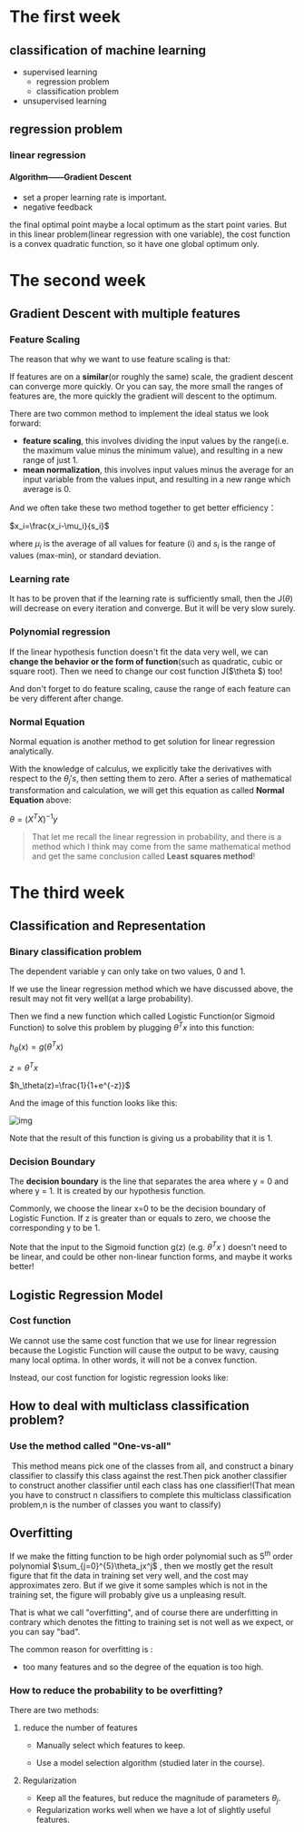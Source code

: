 # The first week

## classification of machine learning

- supervised learning
  - regression problem
  - classification problem
- unsupervised learning



## regression problem

### linear regression

#### Algorithm——Gradient Descent

- set a proper learning rate is important.
- negative feedback

the final optimal point maybe a local optimum as the start point varies. But in this linear problem(linear regression with one variable), the cost function is a convex quadratic function, so it have one global optimum only.



# The second week

## Gradient Descent with multiple features

### Feature Scaling

The reason that why we want to use feature scaling is that:

If features are on a **similar**(or roughly the same) scale, the gradient descent can converge more quickly. Or you can say, the more small the ranges of features are, the more quickly the gradient will descent to the optimum.

There are two common method to implement the ideal status we look forward:

- **feature scaling**, this involves dividing the input values by the range(i.e. the maximum value minus the minimum value), and resulting in a new range of just 1.
- **mean normalization**, this involves input values minus the average for an input variable from the values input, and resulting in a new range which average is 0.

And we often take these two method together to get better efficiency：

$x_i=\frac{x_i-\mu_i}{s_i}$

where  $\mu_i$ is the average of all values for feature (i) and $s_i$ is the range of values (max-min), or standard deviation.



### Learning rate

It has to be proven that if the learning rate is sufficiently small, then the J($\theta$) will decrease on every iteration and converge. But it will be very slow surely.



### Polynomial regression

If the linear hypothesis function doesn't fit the data very well, we can **change the behavior or the form of function**(such as quadratic, cubic or square root). Then we need to change our cost function J($\theta $) too!

And don't forget to do feature scaling, cause the range of each feature can be very different after change.



### Normal Equation

Normal equation is another method to get solution for linear regression analytically.

With the knowledge of calculus, we explicitly take the derivatives with respect to the $\theta_j's$, then setting them to zero. After a series of mathematical transformation and calculation, we will get this equation as called **Normal Equation** above:

$\theta=(X^TX)^{-1}y$



> That let me recall the linear regression in probability, and there is a method which I think may come from the same mathematical method and get the same conclusion called **Least squares method**!





# The third week

## Classification and Representation

### Binary classification problem

The dependent variable y can only take on two values, 0 and 1.

If we use the linear regression method which we have discussed above, the result may not fit very well(at a large probability).

Then we find a new function which called Logistic Function(or Sigmoid Function) to solve this problem by plugging $\theta^Tx$ into this function:

$h_\theta(x)=g(\theta^Tx)$

$z=\theta^Tx$

$h_\theta(z)=\frac{1}{1+e^{-z}}$

And the image of this function looks like this:

![img](https://d3c33hcgiwev3.cloudfront.net/imageAssetProxy.v1/1WFqZHntEead-BJkoDOYOw_2413fbec8ff9fa1f19aaf78265b8a33b_Logistic_function.png?expiry=1566432000000&hmac=U_NqmRQtdUeRXMiSEdvrpe4TT8t0iZBdTaibqbJR0wA)

Note that the result of this function is giving us a probability that it is 1.



### Decision Boundary

The **decision boundary** is the line that separates the area where y = 0 and where y = 1. It is created by our hypothesis function.

Commonly, we choose the linear x=0 to be the decision boundary of Logistic Function. If z is greater than or equals to zero, we choose the corresponding y to be 1.

Note that the input to the Sigmoid function g(z) (e.g. $\theta^Tx$ ) doesn't need to be linear, and could be other non-linear function forms, and maybe it works better!



## Logistic Regression Model

### Cost function

We cannot use the same cost function that we use for linear regression because the Logistic Function will cause the output to be wavy, causing many local optima. In other words, it will not be a convex function.

Instead, our cost function for logistic regression looks like:







## How to deal with multiclass classification problem?

### Use the method called "One-vs-all"

​	This method means pick one of the classes from all, and construct a binary classifier to classify this class against the rest.Then pick another classifier to construct another classifier until each class has one classifier!(That mean you have to construct n classifiers to complete this multiclass classification problem,n is the number of classes you want to classify) 



## Overfitting

If we make the fitting function to be high order polynomial such as $5^{th}$ order polynomial $\sum_{j=0}^{5}\theta_jx^j$ , then we mostly get the result figure that fit the data in training set very well, and the cost may approximates zero. But if we give it some samples which is not in the training set, the figure will probably give us a unpleasing result.

That is what we call "overfitting", and of course there are underfitting in contrary which denotes the fitting to training set is not well as we expect, or you can say "bad".

The common reason for overfitting is :

- too many features and so the degree of the equation is too high.



### How to reduce the probability to be overfitting?

There are two methods:

1. reduce the number of features

   - Manually select which features to keep.

   - Use a model selection algorithm (studied later in the course).

2. Regularization

   - Keep all the features, but reduce the magnitude of parameters $\theta_j$.
   - Regularization works well when we have a lot of slightly useful features.